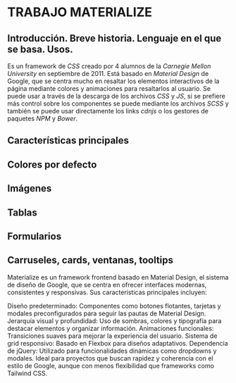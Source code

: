 # TRABAJO MATERIALIZE

## Introducción. Breve historia. Lenguaje en el que se basa. Usos.
Es un framework de _CSS_ creado por 4 alumnos de la  _Carnegie Mellon University_ en septiembre de 2011. Está basado en _Material Design_ de Google, que se centra mucho en resaltar los elementos interactivos de la página mediante colores y animaciones para resaltarlos al usuario.
Se puede usar a través de la descarga de los archivos _CSS_ y _JS_, si se prefiere más control sobre los componentes se puede mediante los archivos _SCSS_ y también se puede usar directamente los links _cdnjs_ o los gestores de paquetes _NPM_ y _Bower_.


## Características principales

## Colores por defecto

## Imágenes

## Tablas

## Formularios

## Carruseles, cards, ventanas, tooltips


Materialize es un framework frontend basado en Material Design, el sistema de diseño de Google, que se centra en ofrecer interfaces modernas, consistentes y responsivas. Sus características principales incluyen:

Diseño predeterminado: Componentes como botones flotantes, tarjetas y modales preconfigurados para seguir las pautas de Material Design.
Jerarquía visual y profundidad: Uso de sombras, colores y tipografía para destacar elementos y organizar información.
Animaciones funcionales: Transiciones suaves para mejorar la experiencia del usuario.
Sistema de grid responsivo: Basado en Flexbox para diseños adaptativos.
Dependencia de jQuery: Utilizado para funcionalidades dinámicas como dropdowns y modales.
Ideal para proyectos que buscan rapidez y coherencia con el estilo de Google, aunque con menos flexibilidad que frameworks como Tailwind CSS.